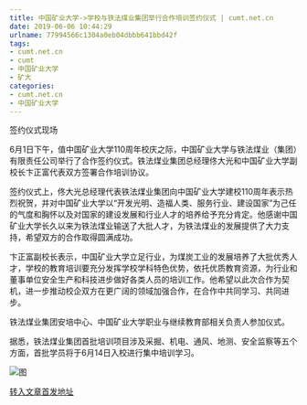 ```yaml
---
title: 中国矿业大学->学校与铁法煤业集团举行合作培训签约仪式 | cumt.net.cn
date: 2019-06-06 10:44:29
urlname: 77994566c1304a0eb04dbbb641bbd42f
tags: 
- cumt.net.cn
- cumt
- 中国矿业大学
- 矿大
categories:
- cumt.net.cn
- 中国矿业大学
---
```



签约仪式现场

6月1日下午，值中国矿业大学110周年校庆之际，中国矿业大学与铁法煤业（集团）有限责任公司举行了合作签约仪式。铁法煤业集团总经理佟大光和中国矿业大学副校长卞正富代表双方签署合作培训协议。

签约仪式上，佟大光总经理代表铁法煤业集团向中国矿业大学建校110周年表示热烈祝贺，并对中国矿业大学以“开发光明、造福人类、服务行业、建设国家”为己任的气度和胸怀以及对国家的建设发展和行业人才的培养给予充分肯定。他感谢中国矿业大学长久以来为铁法煤业输送了大批人才，为铁法煤业的发展提供了大力支持，希望双方的合作取得圆满成功。

卞正富副校长表示，中国矿业大学立足行业，为煤炭工业的发展培养了大批优秀人才，学校的教育培训要充分发挥学校学科特色优势，依托优质教育资源，为行业和董事单位安全生产和科技进步做好各类人员的培训工作。他希望以此次合作为契机，进一步推动校企双方在更广阔的领域加强合作，在合作中共同学习、共同进步。

铁法煤业集团安培中心、中国矿业大学职业与继续教育部相关负责人参加仪式。

据悉，铁法煤业集团首批培训项目涉及采掘、机电、通风、地测、安全监察等五个方面，首批学员将于6月14日入校进行集中培训学习。

<!--[if gte mso 9]>Normal07.8 磅02falsefalsefalseEN-USZH-CNX-NONE<![endif]--><!--[if gte mso 9]><![endif]--><!--[if gte mso 10]><![endif]-->



![图](http://xwzx.cumt.edu.cn/_upload/article/images/1f/71/ae64c84347129e9dbe6eeb36b8ef/12189f4c-63c7-494b-b863-e24f9bc413c3.jpg)

[转入文章首发地址](http://xwzx.cumt.edu.cn/0f/a4/c523a528292/page.htm)